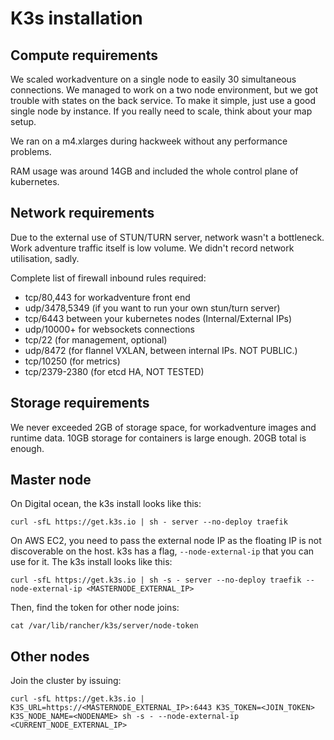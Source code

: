 K3s installation
================

Compute requirements
---------------------

We scaled workadventure on a single node to easily 30 simultaneous connections.
We managed to work on a two node environment, but we got trouble with states on the back service.
To make it simple, just use a good single node by instance. If you really need to scale, think about your map setup.

We ran on a m4.xlarges during hackweek without any performance problems.

RAM usage was around 14GB and included the whole control plane of kubernetes.

Network requirements
--------------------

Due to the external use of STUN/TURN server, network wasn't a bottleneck. Work adventure traffic itself is low volume.
We didn't record network utilisation, sadly.

Complete list of firewall inbound rules required:

* tcp/80,443 for workadventure front end
* udp/3478,5349 (if you want to run your own stun/turn server)
* tcp/6443 between your kubernetes nodes (Internal/External IPs)
* udp/10000+ for websockets connections
* tcp/22 (for management, optional)
* udp/8472  (for flannel VXLAN, between internal IPs. NOT PUBLIC.)
* tcp/10250  (for metrics)
* tcp/2379-2380 (for etcd HA, NOT TESTED)

Storage requirements
--------------------

We never exceeded 2GB of storage space, for workadventure images and runtime data.
10GB storage for containers is large enough.
20GB total is enough.

Master node
-----------

On Digital ocean, the k3s install looks like this:

```
curl -sfL https://get.k3s.io | sh - server --no-deploy traefik
```

On AWS EC2, you need to pass the external node IP as the floating IP is not discoverable on the host.
k3s has a flag, ``--node-external-ip`` that you can use for it. The k3s install looks like this:

```
curl -sfL https://get.k3s.io | sh -s - server --no-deploy traefik --node-external-ip <MASTERNODE_EXTERNAL_IP>
```

Then, find the token for other node joins:

```
cat /var/lib/rancher/k3s/server/node-token
```

Other nodes
-----------

Join the cluster by issuing:

```
curl -sfL https://get.k3s.io | K3S_URL=https://<MASTERNODE_EXTERNAL_IP>:6443 K3S_TOKEN=<JOIN_TOKEN> K3S_NODE_NAME=<NODENAME> sh -s - --node-external-ip <CURRENT_NODE_EXTERNAL_IP>
```